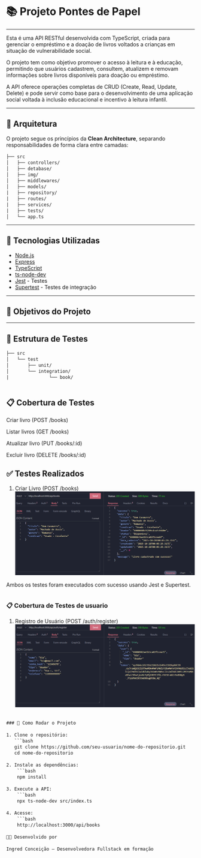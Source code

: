 # 📚 Projeto Pontes de Papel
---

Esta é uma API RESTful desenvolvida com TypeScript, criada para gerenciar o empréstimo e a doação de livros voltados a crianças em situação de vulnerabilidade social.

O projeto tem como objetivo promover o acesso à leitura e à educação, permitindo que usuários cadastrem, consultem, atualizem e removam informações sobre livros disponíveis para doação ou empréstimo.

A API oferece operações completas de CRUD (Create, Read, Update, Delete) e pode servir como base para o desenvolvimento de uma aplicação social voltada à inclusão educacional e incentivo à leitura infantil.

---

## 🧠 Arquitetura

O projeto segue os princípios da **Clean Architecture**, separando responsabilidades de forma clara entre camadas:

```
├── src
│   ├── controllers/
│   ├── detabase/
│   ├── img/
│   ├── middlewares/
│   ├── models/
|   ├── repository/
|   ├── routes/
|   ├── services/
|   ├── tests/
│   └── app.ts

```

---

## 🚀 Tecnologias Utilizadas

- [Node.js](https://nodejs.org/)
- [Express](https://expressjs.com/)
- [TypeScript](https://www.typescriptlang.org/)
- [ts-node-dev](https://www.npmjs.com/package/ts-node-dev)
- [Jest](https://jestjs.io/) - Testes
- [Supertest](https://www.npmjs.com/package/supertest) - Testes de integração

---

## 🎯 Objetivos do Projeto

---
## 📂 Estrutura de Testes

```
├── src
│   └── test
│       ├── unit/              
│       └── integration/
|               └── book/ 


```
## 📋 Cobertura de Testes

Criar livro (POST /books)

Listar livros (GET /books)

Atualizar livro (PUT /books/:id)

Excluir livro (DELETE /books/:id)


## ✅ Testes Realizados
1. Criar Livro (POST /books)
![alt text](<src/img/Captura de tela 2025-10-27 210553.png>)


Ambos os testes foram executados com sucesso usando Jest e Supertest.

```
```
### 📋 Cobertura de Testes de usuario

1. Registro de Usuário (POST /auth/register)
![alt text](<src/img/Captura de tela 2025-10-27 210845.png>)

```

### 🔧 Como Rodar o Projeto

1. Clone o repositório:
   ```bash
   git clone https://github.com/seu-usuario/nome-do-repositorio.git
   cd nome-do-repositorio

2. Instale as dependências:
    ```bash
    npm install

3. Execute a API:
    ```bash
    npx ts-node-dev src/index.ts

4. Acesse:
    ```bash
    http://localhost:3000/api/books

👩‍💻 Desenvolvido por

Ingred Conceição – Desenvolvedora Fullstack em formação